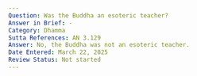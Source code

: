 ```yaml
---
Question: Was the Buddha an esoteric teacher?
Answer in Brief: -
Category: Dhamma
Sutta References: AN 3.129
Answer: No, the Buddha was not an esoteric teacher.
Date Entered: March 22, 2025
Review Status: Not started
---
```

